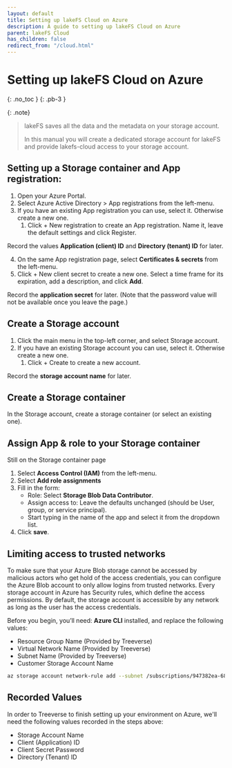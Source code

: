```yaml
---
layout: default
title: Setting up lakeFS Cloud on Azure
description: A guide to setting up lakeFS Cloud on Azure
parent: lakeFS Cloud
has_children: false
redirect_from: "/cloud.html"
---
```


# Setting up lakeFS Cloud on Azure
{: .no_toc }
{: .pb-3 }

{: .note}
> lakeFS saves all the data and the metadata on your storage account.
> 
> In this manual you will create a dedicated storage account for lakeFS and provide lakefs-cloud access to your storage account.

## Setting up a Storage container and App registration:
1. Open your Azure Portal.
2. Select Azure Active Directory > App registrations from the left-menu.
3. If you have an existing App registration you can use, select it. Otherwise create a new one.
    1. Click + New registration to create an App registration. Name it, leave the default settings and click Register.

Record the values **Application (client) ID** and **Directory (tenant) ID** for later.

4. On the same App registration page, select **Certificates & secrets** from the left-menu.
5. Click + New client secret to create a new one. Select a time frame for its expiration, add a description, and click **Add**.

Record the **application secret** for later. (Note that the password value will not be available once you leave the page.)

## Create a Storage account
1. Click the main menu in the top-left corner, and select Storage account.
2. If you have an existing Storage account you can use, select it. Otherwise create a new one.
    1. Click + Create to create a new account.

Record the **storage account name** for later.

## Create a Storage container
In the Storage account, create a storage container (or select an existing one).

## Assign App & role to your Storage container
Still on the Storage container page
1. Select **Access Control (IAM)** from the left-menu.
2. Select **Add role assignments**
3. Fill in the form:
    * Role: Select **Storage Blob Data Contributor**.
    * Assign access to: Leave the defaults unchanged (should be User, group, or service principal).
    * Start typing in the name of the app and select it from the dropdown list. 
4. Click **save**.

## Limiting access to trusted networks
To make sure that your Azure Blob storage cannot be accessed by malicious actors who get hold of the access credentials, you can configure the Azure Blob account to only allow logins from trusted networks.
Every storage account in Azure has Security rules, which define the access permissions.
By default, the storage account is accessible by any network as long as the user has the access credentials.

Before you begin, you’ll need: **Azure CLI** installed, and replace the following values:
* Resource Group Name (Provided by Treeverse)
* Virtual Network Name (Provided by Treeverse)
* Subnet Name (Provided by Treeverse)
* Customer Storage Account Name

```sh
az storage account network-rule add --subnet /subscriptions/947382ea-681a-4541-99ab-b718960c6289/resourceGroups/<Resource Group Name>/providers/Microsoft.Network/virtualNetworks/<Virtual Network Name>/subnets/<Subnet Name> --account-name <Customer Storage Account Name>
```

## Recorded Values
In order to Treeverse to finish setting up your environment on Azure, we'll need the following values recorded in the steps above:
* Storage Account Name
* Client (Application) ID
* Client Secret Password
* Directory (Tenant) ID
